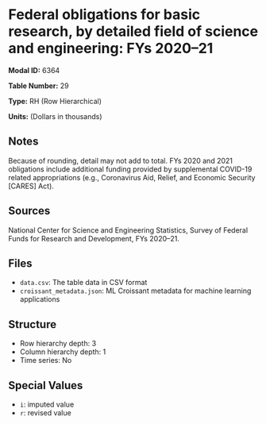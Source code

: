 # Federal obligations for basic research, by detailed field of science and engineering: FYs 2020&#8211;21

**Modal ID:** 6364

**Table Number:** 29

**Type:** RH (Row Hierarchical)

**Units:** (Dollars in thousands)

## Notes

Because of rounding, detail may not add to total. FYs 2020 and 2021 obligations include additional funding provided by supplemental COVID-19 related appropriations (e.g., Coronavirus Aid, Relief, and Economic Security [CARES] Act).

## Sources

National Center for Science and Engineering Statistics, Survey of Federal Funds for Research and Development, FYs 2020–21.

## Files

- `data.csv`: The table data in CSV format
- `croissant_metadata.json`: ML Croissant metadata for machine learning applications

## Structure

- Row hierarchy depth: 3
- Column hierarchy depth: 1
- Time series: No

## Special Values

- `i`: imputed value
- `r`: revised value
